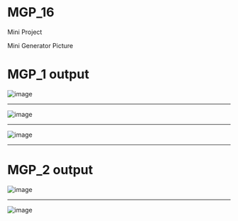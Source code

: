 # MGP_16
Mini Project

Mini Generator Picture

# MGP_1 output

![image](https://github.com/Borislove/source/blob/main/1.jpg)

***********************************************************************************************

![image](https://github.com/Borislove/source/blob/main/2.jpg)

***********************************************************************************************

![image](https://github.com/Borislove/source/blob/main/3.jpg)

***********************************************************************************************


# MGP_2 output

![image](https://github.com/Borislove/source/blob/main/mgp_2(1).jpg)

***********************************************************************************************

![image](https://github.com/Borislove/source/blob/main/mgp_2(2).jpg)
